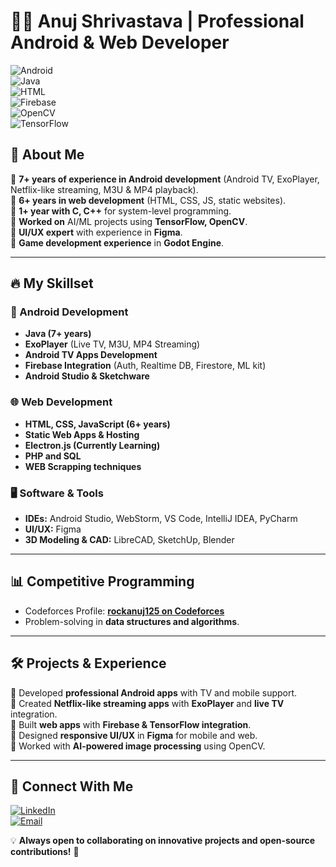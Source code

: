 # 👨‍💻 Anuj Shrivastava | Professional Android & Web Developer  

![Android](https://img.shields.io/badge/Android-Developer-green?style=for-the-badge&logo=android)  
![Java](https://img.shields.io/badge/Java-Expert-blue?style=for-the-badge&logo=java)  
![HTML](https://img.shields.io/badge/HTML-CSS--JS-orange?style=for-the-badge&logo=html5)  
![Firebase](https://img.shields.io/badge/Firebase-Integration-yellow?style=for-the-badge&logo=firebase)  
![OpenCV](https://img.shields.io/badge/OpenCV-Image_Processing-blue?style=for-the-badge&logo=opencv)  
![TensorFlow](https://img.shields.io/badge/TensorFlow-ML_Integration-orange?style=for-the-badge&logo=tensorflow)  

## 🚀 About Me  
🔹 **7+ years of experience in Android development** (Android TV, ExoPlayer, Netflix-like streaming, M3U & MP4 playback).  
🔹 **6+ years in web development** (HTML, CSS, JS, static websites).  
🔹 **1+ year with C, C++** for system-level programming.  
🔹 **Worked on** AI/ML projects using **TensorFlow, OpenCV**.  
🔹 **UI/UX expert** with experience in **Figma**.  
🔹 **Game development experience** in **Godot Engine**.  

---

## 🔥 My Skillset  
### **📱 Android Development**  
- **Java (7+ years)**  
- **ExoPlayer** (Live TV, M3U, MP4 Streaming)  
- **Android TV Apps Development**  
- **Firebase Integration** (Auth, Realtime DB, Firestore, ML kit)  
- **Android Studio & Sketchware**  

### **🌐 Web Development**  
- **HTML, CSS, JavaScript (6+ years)**  
- **Static Web Apps & Hosting**  
- **Electron.js (Currently Learning)**
- **PHP and SQL**
- **WEB Scrapping techniques**

### **🖥️ Software & Tools**  
- **IDEs:** Android Studio, WebStorm, VS Code, IntelliJ IDEA, PyCharm  
- **UI/UX:** Figma  
- **3D Modeling & CAD:** LibreCAD, SketchUp, Blender  

---

## 📊 Competitive Programming  
- Codeforces Profile: [**rockanuj125 on Codeforces**](https://codeforces.com/profile/rockanuj125)  
- Problem-solving in **data structures and algorithms**.  

---

## 🛠️ Projects & Experience  
🔹 Developed **professional Android apps** with TV and mobile support.  
🔹 Created **Netflix-like streaming apps** with **ExoPlayer** and **live TV** integration.  
🔹 Built **web apps** with **Firebase & TensorFlow integration**.  
🔹 Designed **responsive UI/UX** in **Figma** for mobile and web.  
🔹 Worked with **AI-powered image processing** using OpenCV.  

---

## 📩 Connect With Me  
[![LinkedIn](https://img.shields.io/badge/LinkedIn-Connect-blue?style=for-the-badge&logo=linkedin)](https://www.linkedin.com/in/anuj-shrivastava-07a387329/)  
[![Email](https://img.shields.io/badge/Email-Contact-red?style=for-the-badge&logo=gmail)](mailto:main.rock.inc@gmail.com)  


💡 **Always open to collaborating on innovative projects and open-source contributions!** 🚀  
